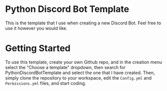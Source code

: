# Python Discord Bot Template
This is the template that I use when creating a new Discord Bot. Feel free to use it however you would like.

# Getting Started
To use this template, create your own Github repo, and in the creation menu select the "Choose a template" dropdown, then search for PythonDiscordBotTemplate and select the one that I have created. Then, simply clone the repository to your workspace, edit the `Config.yml` and `Permissions.yml` files, and start coding.

